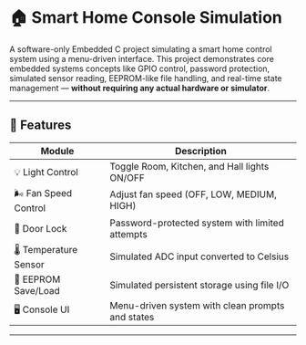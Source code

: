 # 🏠 Smart Home Console Simulation

A software-only Embedded C project simulating a smart home control system using a menu-driven interface. This project demonstrates core embedded systems concepts like GPIO control, password protection, simulated sensor reading, EEPROM-like file handling, and real-time state management — **without requiring any actual hardware or simulator**.

---

## 🚀 Features

| Module | Description |
|--------|-------------|
| 💡 Light Control | Toggle Room, Kitchen, and Hall lights ON/OFF |
| 🌬️ Fan Speed Control | Adjust fan speed (OFF, LOW, MEDIUM, HIGH) |
| 🔐 Door Lock | Password-protected system with limited attempts |
| 🌡️ Temperature Sensor | Simulated ADC input converted to Celsius |
| 💾 EEPROM Save/Load | Simulated persistent storage using file I/O |
| 🖥️ Console UI | Menu-driven system with clean prompts and states |

---



